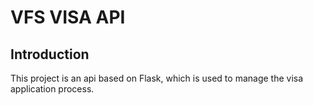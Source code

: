 # VFS VISA API

## Introduction
This project is an api based on Flask, which is used to manage the visa application process. 
